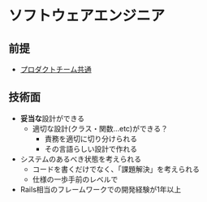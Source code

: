 # ソフトウェアエンジニア

## 前提

 * [プロダクトチーム共通](/jobs/common.md)

## 技術面

* **妥当な**設計ができる
    * 適切な設計(クラス・関数…etc)ができる？
        * 責務を適切に切り分けられる
        * その言語らしい設計で作れる
* システムのあるべき状態を考えられる
    * コードを書くだけでなく、「課題解決」を考えられる
    * 仕様の一歩手前のレベルで
*  Rails相当のフレームワークでの開発経験が1年以上